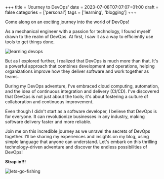 +++
title = 'Journey to DevOps'
date = 2023-07-08T07:07:07+01:00
draft = false
categories = ['personal'] 
tags = ['learning', 'blogging']
+++

Come along on an exciting journey into the world of DevOps! 

As a mechanical engineer with a passion for technology, I found myself drawn to the realm of DevOps. At first, I saw it as a way to efficiently use tools to get things done.

<!--more-->

![learning devops](/img/learning-devops.jpg "learning devops bts!")

But as I explored further, I realized that DevOps is much more than that. It's a powerful approach that combines development and operations, helping organizations improve how they deliver software and work together as teams.

During my DevOps adventure, I've embraced cloud computing, automation, and the idea of continuous integration and delivery (CI/CD). I've discovered that DevOps is not just about the tools; it's about fostering a culture of collaboration and continuous improvement.

Even though I didn't start as a software developer, I believe that DevOps is for everyone. It can revolutionize businesses in any industry, making software delivery faster and more reliable.

Join me on this incredible journey as we unravel the secrets of DevOps together. I'll be sharing my experiences and insights on my blog, using simple language that anyone can understand. Let's embark on this thrilling technology-driven adventure and discover the endless possibilities of DevOps!

**Strap in!!!**

![lets-go-fishing](https://th.bing.com/th/id/R.a801c5e00d5fb915e939a5c30385b941?rik=7ygoHJl4WuKeJQ&riu=http%3a%2f%2fwww.animatedimages.org%2fdata%2fmedia%2f157%2fanimated-fishing-image-0131.gif&ehk=rQq%2bd2QDkwjFPyX1hPoyHfP%2bFC7iis9SSANWH6%2bO9dk%3d&risl=&pid=ImgRaw&r=0)